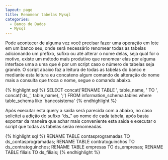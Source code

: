 ```yaml
---
layout: page
title: Renomear tabelas Mysql
categories:
  - Banco de Dados
  - Mysql
---
```

Pode acontecer de alguma vez você precisar fazer uma operação em lote em um banco seu, onde será necessário renomear todas as tabelas adicionando um prefixo, sufixo ou até alterar o nome delas, seja qual for o motivo, existe um método mais produtivo que renomear elas por alguma interface uma a uma que é por um script caso o número de tabelas seja grande. O script abaixo faz a leitura de todas as tabelas do banco e mediante esta leitura eu concateno algum comando de alteração do nome mais a consulta que troca o nome, segue o comando abaixo.

{% highlight sql %}
SELECT concat('RENAME TABLE ', table_name, ' TO ', concat('ds_', table_name), ';')
FROM information_schema.tables
where table_schema like 'bancosistema'
{% endhighlight %}

Após executar esta query a saída será parecida com a abaixo, no caso solicitei a adição do sufixo &#8220;ds_&#8221; ao nome de cada tabela, após basta exportar da maneira que achar mais conveniente esta saída e executar o script que todas as tabelas serão renomeadas.

{% highlight sql %}
RENAME TABLE contasprogramadas TO ds_contasprogramadas;
RENAME TABLE contratoguinchos TO ds_contratoguinchos;
RENAME TABLE empresas TO ds_empresas;
RENAME TABLE filiais TO ds_filiais;
{% endhighlight %}
